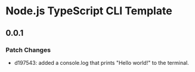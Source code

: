 # Node.js TypeScript CLI Template

## 0.0.1

### Patch Changes

- d197543: added a console.log that prints "Hello world!" to the terminal.

